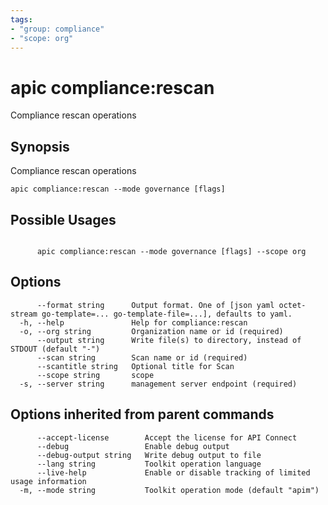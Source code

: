 ```yaml
---
tags:
- "group: compliance"
- "scope: org"
---
```

# apic compliance:rescan

Compliance rescan operations

## Synopsis

Compliance rescan operations

```
apic compliance:rescan --mode governance [flags]
```

## Possible Usages

```

      apic compliance:rescan --mode governance [flags] --scope org

```

## Options

```
      --format string      Output format. One of [json yaml octet-stream go-template=... go-template-file=...], defaults to yaml.
  -h, --help               Help for compliance:rescan
  -o, --org string         Organization name or id (required)
      --output string      Write file(s) to directory, instead of STDOUT (default "-")
      --scan string        Scan name or id (required)
      --scantitle string   Optional title for Scan
      --scope string       scope
  -s, --server string      management server endpoint (required)
```

## Options inherited from parent commands

```
      --accept-license        Accept the license for API Connect
      --debug                 Enable debug output
      --debug-output string   Write debug output to file
      --lang string           Toolkit operation language
      --live-help             Enable or disable tracking of limited usage information
  -m, --mode string           Toolkit operation mode (default "apim")
```
